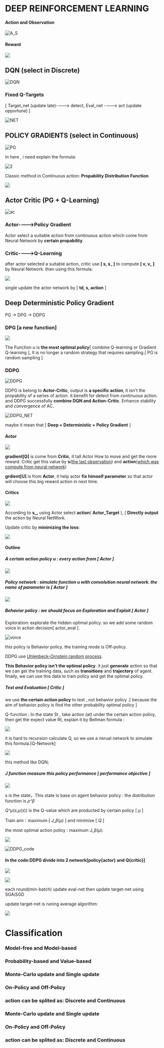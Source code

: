 
# DEEP REINFORCEMENT LEARNING
<script type="text/javascript" src="http://cdn.mathjax.org/mathjax/latest/MathJax.js?config=default"></script>
<script type="text/javascript" async src="https://cdn.mathjax.org/mathjax/latest/MathJax.js?config=TeX-MML-AM_CHTML">
</script>

#### Action and Observation

![A_S](IMG/A_S.jpeg)

#### Reward

![](IMG/1.gif)

## DQN (select in Discrete)

![DQN](IMG/DeepQL.png)

### Fixed Q-Targets 

[ Target_net (update late)----> detect, Eval_net ----> act (update opportune) ]

![NET](IMG/DQN_NET.png)



## POLICY GRADIENTS (select in Continuous)
![PG](IMG/PG.png)

In here , i need explain the formula:

![2](IMG/2.gif)




Classic method in Continuous action: **Propability Distribution Function**

![](IMG/3.gif)

## Actor Critic (PG + Q-Learning)

![ac](IMG/AC.png)

### Actor---->Policy Gradient 

Actor select a suitable action from continuous action which come from Neural Network by **certain propability**.

### Critic---->Q-Learning

after actor selected a suitable action, critic use **[ s, s_ ]** to compute **[ v, v_ ]** by Neural Network. then using this formula:

![](IMG/4.gif)

single update the actor network by [ **td, s, action** ]
## Deep Deterministic Policy Gradient

PG -> DPG -> DDPG

### DPG [a new function]

![](IMG/5.gif)

The Function u is **the most optimal policy**[ combine Q-learning or Gradient Q-learning ],  It is no longer a random strategy that requires sampling.[ PG is random sampling ]

### DDPG

![DDPG](IMG/DDPG.png)

DDPG is belong to **Actor-Critic**, output is **a specific action**, it isn't the propability of a series of action. it benefit for detect from continuous action. and DDPG successfully **combine DQN and Action-Critic**. Enhance stability and convergence of AC. 

![DDPG_NET](IMG/DDPG_NET.png)

maybe it mean that [ **Deep + Deterministic + Policy Gradient** ]

#### Actor

![](IMG/6.gif)

**gradient[Q]** is come from **Critic**, it tall Actor How to move and get the more reward. Critic get this value by **s**(<u>the last observation</u>) and **action**(<u>which was compute from neural network</u>)

**grdient[U]** is from **Actor**, it help actor **fix himself parameter** so that actor will choose this big reward action in next time.

#### Critics

![](IMG/7.gif)

According to **s_,** using Actor select **action**( **Actor_Target** ), [ **Directly output** the action by Neural NetWork.

Update critic by **minimizing the loss**: 

![](IMG/8.gif)

#### Outline

##### A certain action policy u : every action from [ Actor ]

![](IMG/9.gif)

##### Policy network : simulate function u with convolution neural network. the name of parameter is  [ Actor ]

![](IMG/10.gif)

##### Behavior policy :  we should focus on Exploration and **Exploit**   [ Actor ]

Exploration: explorate the hidden optimal policy. so we add some random voice in action decision[ actor_eval ].

![voice](IMG/DDPG_VOICE.jpeg)

this policy is Behavior policy. the training mode is Off-policy.

DDPG use [Uhlenbeck-Ornstein random process](https://en.wikipedia.org/wiki/Ornstein%E2%80%93Uhlenbeck_process). 

**This Behavior policy isn't  the optimal policy**. it just **generate** action so that we can get the training data, such as **transitions** and **trajectory** of agent. finally, we can use this data to train policy and get the optimal policy. 

##### Test and Evaluation [ Critic ]

we use **the certain action policy** to test , not behavior policy .[ because the aim of behavior policy is find the other probability optimal policy ]

Q-function : In the state St , take action (at) under the certain action policy, then get the expect value Rt, explain it by Bellman formula :



![](IMG/11.gif)

it is hard to recursion calculate Q, so we use a nerual network to simulate this formula.[Q-Network]

![](IMG/12.gif)

this method like DQN;

##### J function measure this policy performance [ performance objective ]

![](IMG/13.gif)

s is the state，This state is base on agent behavior policy : the distribution function is *ρ^β*

*Q^μ*(*s*,*μ*(*s*)) is the Q-value which are producted by certain policy [ *μ* ] 

Train aim：maximum [ *J_β*(*μ*) ] and minimize [ *Q* ]

the most optimal action policy : maximum J_β(μ):

![](IMG/14.gif)

![DDPG_code](IMG/DDPG_CODE.jpeg)

#### In the code:DDPG divide into 2 network[policy{actor} and Q{critic}]

![](IMG/15.gif)



![](IMG/16.gif)

each round(min-batch) update eval-net then update target-net using SGA\SGD

update target-net is runing average algorithm:

![](IMG/17.gif)

# Classification

### Model-free  and Model-based

### Probability-based and Value-based

### Monte-Carlo update and Single update

### On-Policy and Off-Policy

### action can be splited as: Discrete and Continuous

### Monte-Carlo update and Single update

### On-Policy and Off-Policy

### action can be splited as: Discrete and Continuous